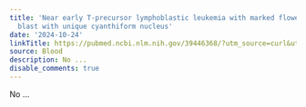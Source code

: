 ```yaml
---
title: 'Near early T-precursor lymphoblastic leukemia with marked flower petal nuclei:
  blast with unique cyanthiform nucleus'
date: '2024-10-24'
linkTitle: https://pubmed.ncbi.nlm.nih.gov/39446368/?utm_source=curl&utm_medium=rss&utm_campaign=journals&utm_content=7603509&fc=None&ff=20241024201600&v=2.18.0.post9+e462414
source: Blood
description: No ...
disable_comments: true
---
```

No ...